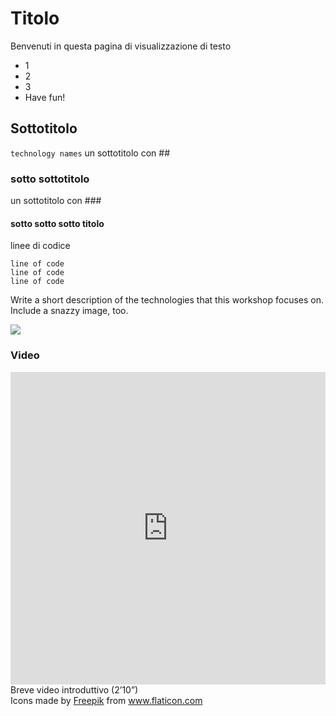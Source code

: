 # Titolo

Benvenuti in questa pagina di visualizzazione di testo

* 1
* 2
* 3
* Have fun!

## Sottotitolo  
<code>technology names</code>
un sottotitolo con ##

### sotto sottotitolo
un sottotitolo con ###


#### sotto sotto sotto titolo
linee di codice

```
line of code
line of code
line of code
```


Write a short description of the technologies that this workshop focuses on. Include a snazzy image, too.

![](https://raw.githubusercontent.com/cirospat/rtd-comemipiace/master/docs/images/cirospat.jpg)

### Video

<iframe width="100%" height="500" src="https://www.youtube.com/embed/5O2D4h5hI18" frameborder="0" allow="autoplay; encrypted-media" allowfullscreen></iframe>
Breve video introduttivo (2’10”)

<div>Icons made by <a href="https://www.freepik.com" title="Freepik">Freepik</a> from <a href="https://www.flaticon.com/" title="Flaticon">www.flaticon.com</a></div>

